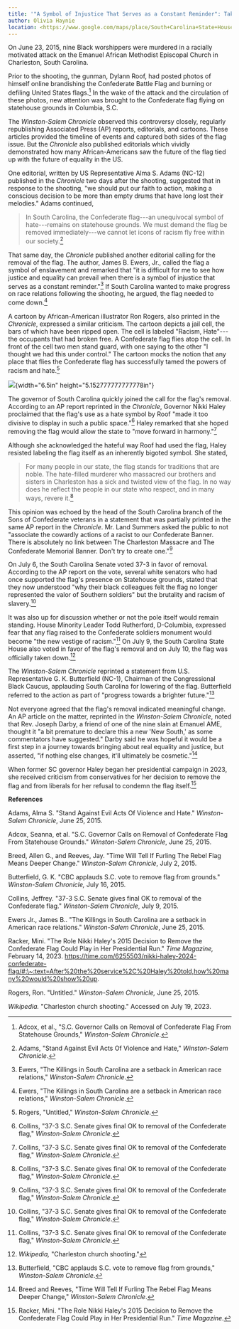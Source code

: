 ```yaml
---
title: '"A Symbol of Injustice That Serves as a Constant Reminder": Taking Down the Confederate Flag at the S.C. Statehouse'
author: Olivia Haynie
location: <https://www.google.com/maps/place/South+Carolina+State+House/@34.000083,-81.035572,17z/data=!3m1!4b1!4m6!3m5!1s0x88f8bb2bb5e98ccf:0x8b17d245b7ef8700!8m2!3d34.0000786!4d-81.0329971!16zL20vMDlwd2R5?entry=ttu>
---
```

On June 23, 2015, nine Black worshippers were murdered in a racially
motivated attack on the Emanuel African Methodist Episcopal Church in
Charleston, South Carolina.

Prior to the shooting, the gunman, Dylann Roof, had posted photos of
himself online brandishing the Confederate Battle Flag and burning or
defiling United States flags.[^1] In the wake of the attack and the
circulation of these photos, new attention was brought to the
Confederate flag flying on statehouse grounds in Columbia, S.C.

The *Winston-Salem Chronicle* observed this controversy closely,
regularly republishing Associated Press (AP) reports, editorials, and
cartoons. These articles provided the timeline of events and captured
both sides of the flag issue. But the *Chronicle* also published
editorials which vividly demonstrated how many African-Americans saw the
future of the flag tied up with the future of equality in the US.

One editorial, written by US Representative Alma S. Adams (NC-12)
published in the *Chronicle* two days after the shooting, suggested that
in response to the shooting, "we should put our faith to action, making
a conscious decision to be more than empty drums that have long lost
their melodies." Adams continued,

> In South Carolina, the Confederate flag---an unequivocal symbol of
> hate---remains on statehouse grounds. We must demand the flag be
> removed immediately---we cannot let icons of racism fly free within
> our society.[^2]

That same day, the *Chronicle* published another editorial calling for
the removal of the flag. The author, James B. Ewers, Jr., called the
flag a symbol of enslavement and remarked that "it is difficult for me
to see how justice and equality can prevail when there is a symbol of
injustice that serves as a constant reminder."[^3] If South Carolina
wanted to make progress on race relations following the shooting, he
argued, the flag needed to come down.[^4]

A cartoon by African-American illustrator Ron Rogers, also printed in
the *Chronicle*, expressed a similar criticism. The cartoon depicts a
jail cell, the bars of which have been ripped open. The cell is labeled
"Racism, Hate"---the occupants that had broken free. A Confederate flag
flies atop the cell. In front of the cell two men stand guard, with one
saying to the other "I thought we had this under control." The cartoon
mocks the notion that any place that flies the Confederate flag has
successfully tamed the powers of racism and hate.[^5]

![](media/image1.jpg){width="6.5in" height="5.152777777777778in"}

The governor of South Carolina quickly joined the call for the flag's
removal. According to an AP report reprinted in the *Chronicle*,
Governor Nikki Haley proclaimed that the flag's use as a hate symbol by
Roof "made it too divisive to display in such a public space."[^6] Haley
remarked that she hoped removing the flag would allow the state to "move
forward in harmony."[^7]

Although she acknowledged the hateful way Roof had used the flag, Haley
resisted labeling the flag itself as an inherently bigoted symbol. She
stated,

> For many people in our state, the flag stands for traditions that are
> noble. The hate-filled murderer who massacred our brothers and sisters
> in Charleston has a sick and twisted view of the flag. In no way does
> he reflect the people in our state who respect, and in many ways,
> revere it.[^8]

This opinion was echoed by the head of the South Carolina branch of the
Sons of Confederate veterans in a statement that was partially printed
in the same AP report in the *Chronicle*. Mr. Land Summers asked the
public to not "associate the cowardly actions of a racist to our
Confederate Banner. There is absolutely no link between The Charleston
Massacre and The Confederate Memorial Banner. Don't try to create
one."[^9]

On July 6, the South Carolina Senate voted 37-3 in favor of removal.
According to the AP report on the vote, several white senators who had
once supported the flag's presence on Statehouse grounds, stated that
they now understood "why their black colleagues felt the flag no longer
represented the valor of Southern soldiers" but the brutality and racism
of slavery.[^10]

It was also up for discussion whether or not the pole itself would
remain standing. House Minority Leader Todd Rutherford, D-Columbia,
expressed fear that any flag raised to the Confederate soldiers monument
would become "the new vestige of racism."[^11] On July 9, the South
Carolina State House also voted in favor of the flag's removal and on
July 10, the flag was officially taken down.[^12]

The *Winston-Salem Chronicle* reprinted a statement from U.S.
Representative G. K. Butterfield (NC-1), Chairman of the Congressional
Black Caucus, applauding South Carolina for lowering of the flag.
Butterfield referred to the action as part of "progress towards a
brighter future."[^13]

Not everyone agreed that the flag's removal indicated meaningful change.
An AP article on the matter, reprinted in the *Winston-Salem Chronicle*,
noted that Rev. Joseph Darby, a friend of one of the nine slain at
Emanuel AME, thought it "a bit premature to declare this a new 'New
South,' as some commentators have suggested." Darby said he was hopeful
it would be a first step in a journey towards bringing about real
equality and justice, but asserted, "if nothing else changes, it'll
ultimately be cosmetic."[^14]

When former SC governor Haley began her presidential campaign in 2023,
she received criticism from conservatives for her decision to remove the
flag and from liberals for her refusal to condemn the flag itself.[^15]

**References**

Adams, Alma S. "Stand Against Evil Acts Of Violence and Hate."
*Winston-Salem Chronicle*, June 25, 2015.

Adcox, Seanna, et al. "S.C. Governor Calls on Removal of Confederate
Flag From Statehouse Grounds." *Winston-Salem Chronicle*, June 25, 2015.

Breed, Allen G., and Reeves, Jay. "Time Will Tell If Furling The Rebel
Flag Means Deeper Change." *Winston-Salem Chronicle*, July 2, 2015.

Butterfield, G. K. "CBC applauds S.C. vote to remove flag from grounds."
*Winston-Salem Chronicle,* July 16, 2015.

Collins, Jeffrey. "37-3 S.C. Senate gives final OK to removal of the
Confederate flag." *Winston-Salem Chronicle*, July 9, 2015.

Ewers Jr., James B.. "The Killings in South Carolina are a setback in
American race relations." *Winston-Salem Chronicle*, June 25, 2015.

Racker, Mini. "The Role Nikki Haley\'s 2015 Decision to Remove the
Confederate Flag Could Play in Her Presidential Run." *Time Magazine,*
February 14, 2023.
https://time.com/6255503/nikki-haley-2024-confederate-flag/#:\~:text=After%20the%20service%2C%20Haley%20told,how%20many%20would%20show%20up.

Rogers, Ron. "Untitled." *Winston-Salem Chronicle,* June 25, 2015.

*Wikipedia.* "Charleston church shooting." Accessed on July 19, 2023.

[^1]: Adcox, et al., "S.C. Governor Calls on Removal of Confederate Flag
    From Statehouse Grounds," *Winston-Salem Chronicle*.

[^2]: Adams, "Stand Against Evil Acts Of Violence and Hate,"
    *Winston-Salem Chronicle*.

[^3]: Ewers, "The Killings in South Carolina are a setback in American
    race relations," *Winston-Salem Chronicle*.

[^4]: Ewers, "The Killings in South Carolina are a setback in American
    race relations," *Winston-Salem Chronicle*.

[^5]: Rogers, "Untitled," *Winston-Salem Chronicle*.

[^6]: Collins, "37-3 S.C. Senate gives final OK to removal of the
    Confederate flag," *Winston-Salem Chronicle*.

[^7]: Collins, "37-3 S.C. Senate gives final OK to removal of the
    Confederate flag," *Winston-Salem Chronicle*.

[^8]: Collins, "37-3 S.C. Senate gives final OK to removal of the
    Confederate flag," *Winston-Salem Chronicle*.

[^9]: Collins, "37-3 S.C. Senate gives final OK to removal of the
    Confederate flag," *Winston-Salem Chronicle*.

[^10]: Collins, "37-3 S.C. Senate gives final OK to removal of the
    Confederate flag," *Winston-Salem Chronicle*.

[^11]: Collins, "37-3 S.C. Senate gives final OK to removal of the
    Confederate flag," *Winston-Salem Chronicle*.

[^12]: *Wikipedia,* "Charleston church shooting."

[^13]: Butterfield, "CBC applauds S.C. vote to remove flag from
    grounds," *Winston-Salem Chronicle*.

[^14]: Breed and Reeves, "Time Will Tell If Furling The Rebel Flag Means
    Deeper Change," *Winston-Salem Chronicle*.

[^15]: Racker, Mini. "The Role Nikki Haley\'s 2015 Decision to Remove
    the Confederate Flag Could Play in Her Presidential Run." *Time
    Magazine.*
